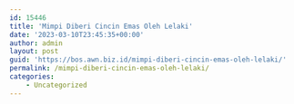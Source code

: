```yaml
---
id: 15446
title: 'Mimpi Diberi Cincin Emas Oleh Lelaki'
date: '2023-03-10T23:45:35+00:00'
author: admin
layout: post
guid: 'https://bos.awn.biz.id/mimpi-diberi-cincin-emas-oleh-lelaki/'
permalink: /mimpi-diberi-cincin-emas-oleh-lelaki/
categories:
    - Uncategorized
---
```


